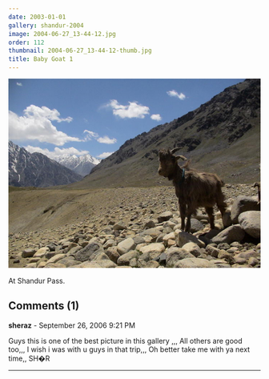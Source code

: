 ```yaml
---
date: 2003-01-01
gallery: shandur-2004
image: 2004-06-27_13-44-12.jpg
order: 112
thumbnail: 2004-06-27_13-44-12-thumb.jpg
title: Baby Goat 1
---
```


![Baby Goat 1](./2004-06-27_13-44-12.jpg)

At Shandur Pass.

<div id="comments">

## Comments (1)

**sheraz** - September 26, 2006  9:21 PM

Guys this is one of the best picture in this gallery ,,, All others are good too,,, I wish i was with u guys in that trip,,, Oh better take me with ya next time,,
SH�R

---

</div>